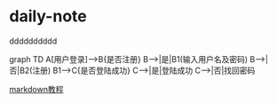 # daily-note
dddddddddd


graph TD
A[用户登录]-->B{是否注册}
B-->|是|B1(输入用户名及密码)
B-->|否|B2(注册)
B1-->C{是否登陆成功}
C-->|是|登陆成功
C-->|否|找回密码


[markdown教程](https://www.jianshu.com/p/b9374bec083d)
